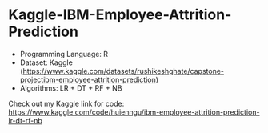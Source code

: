 # Kaggle-IBM-Employee-Attrition-Prediction

- Programming Language: R
- Dataset: Kaggle (https://www.kaggle.com/datasets/rushikeshghate/capstone-projectibm-employee-attrition-prediction)
- Algorithms: LR + DT + RF + NB

Check out my Kaggle link for code: https://www.kaggle.com/code/huienngu/ibm-employee-attrition-prediction-lr-dt-rf-nb
